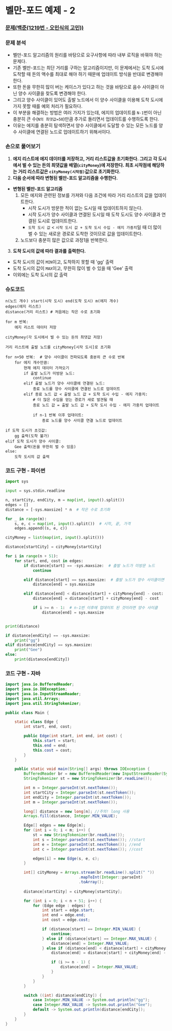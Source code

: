 # 벨만-포드 예제 - 2

### [문제(백준(1219번 - 오민식의 고민))](https://www.acmicpc.net/problem/1219)

### 문제 분석
- 벨만-포드 알고리즘의 원리를 바탕으로 요구사항에 따라 내부 로직을 바꿔야 하는 문제다.
- 기존 벨만-포드는 최단 거리를 구하는 알고리즘이지만, 이 문제에서는 도착 도시에 도착할 때 돈의 액수를 최대로 해야 하기 때문에 업데이트 방식을 반대로 변경해야 한다.
- 또한 돈을 무한히 많이 버는 케이스가 있다고 하는 것을 바탕으로 음수 사이클이 아닌 양수 사이클을 찾도록 변경해야 한다.
- 그리고 양수 사이클이 있어도 출발 노드에서 이 양수 사이클을 이용해 도착 도시에 가지 못할 때를 예외 처리가 필요하다.
- 이 부분을 해결하는 방법은 여러 가지가 있는데, 에지의 업데이트를 `N-1`번이 아닌 충분히 큰 수(`N의 최댓값=50`)만큼 추가로 돌리면서 업데이트를 수행하도록 한다.
- 이유는 에지를 충분히 탐색하면서 양수 사이클에서 도달할 수 있는 모든 노드를 양수 사이클에 연결된 노드로 업데이트하기 위해서이다.

### 손으로 풀어보기
1. **에지 리스트에 에지 데이터를 저장하고, 거리 리스트값을 초기화한다. 그리고 각 도시에서 벌 수 있는 돈의 최댓값을 배열(`cityMoney`)에 저장한다. 최초 시작점에 해당하는 거리 리스트값은
    `cityMoney(시작점)`값으로 초기화한다.**
2. **다음 순서에 따라 변형된 벨만-포드 알고리즘을 수행한다.**

- **변형된 벨만-포드 알고리즘**
  1. 모든 에지와 관련된 정보를 가져와 다음 조건에 따라 거리 리스트의 값을 업데이트한다.
     - 시작 도시가 방문한 적이 없는 도시일 때 업데이트하지 않는다.
     - 시작 도시가 양수 사이클과 연결된 도시일 때 도착 도시도 양수 사이클과 연결된 도시로 업데이트한다.
     - `도착 도시 값` < `시작 도시 값 + 도착 도시 수입 - 에지 가중치`일 때 더 많이 벌 수 있는 새로운 경로로 도착한 것이므로 값을 업데이트한다.
  2. 노드보다 충분히 많은 값으로 과정1을 반복한다.

3. **도착 도시의 값에 따라 결과를 출력한다.**
- 도착 도시의 값이 `MIN`이고, 도착하지 못할 때 'gg' 출력
- 도착 도시의 값이 `MAX`이고, 무한히 많이 벌 수 있을 때 'Gee' 출력
- 이외에는 도착 도시의 값 출력
    

### 슈도코드
```text
n(노드 개수) start(시작 도시) end(도착 도시) m(에지 개수)
edges(에지 리스트)
distance(거리 리스트) # 처음에는 작은 수로 초기화

for m 반복:
    에지 리스트 데이터 저장

cityMoney(각 도시에서 벌 수 있는 돈의 최댓값 저장)

거리 리스트에 출발 노드를 cityMoney[시작 도시]로 초기화

for n+50 반복:  # 양수 사이클이 전파되도록 충분히 큰 수로 반복
    for 에지 개수만큼:
        현재 에지 데이터 가져오기
        if 출발 노드가 미방문 노드:
            continue
        elif 출발 노드가 양수 사이클에 연결된 노드:
            종료 노드를 양수 사이클에 연결된 노드로 업데이트
        elif 종료 노드 값 < 출발 노드 값 + 도착 도시 수입 - 에지 가중치:
            # 더 많은 수입을 얻는 경로가 새로 발견될 때
            종료 노드 값 = 출발 노드 값 + 도착 도시 수입 - 에지 가중치 업데이트
            
            if n-1 반복 이후 업데이트:
                종료 노드를 양수 사이클 연결 노드로 업데이트

if 도착 도시가 초깃값:
    gg 출력(도착 불가)
elif 도착 도시가 양수 사이클:
    Gee 출력(돈을 무한히 벌 수 있음)
else:   
    도착 도시의 값 출력
```

### 코드 구현 - 파이썬
```python
import sys

input = sys.stdin.readline

n, startCity, endCity, m = map(int, input().split())
edges = []
distance = [-sys.maxsize] * n  # 작은 수로 초기화

for _ in range(m):
    s, e, c = map(int, input().split())  # 시작, 끝, 가격
    edges.append((s, e, c))

cityMoney = list(map(int, input().split()))

distance[startCity] = cityMoney[startCity]

for i in range(n + 51):
    for start, end, cost in edges:
        if distance[start] == -sys.maxsize:  # 출발 노드가 미방문 노드
            continue

        elif distance[start] == sys.maxsize:  # 출발 노드가 양수 사이클이면 도착 노드도 양수 사이클
            distance[end] = sys.maxsize

        elif distance[end] < distance[start] + cityMoney[end] - cost:
            distance[end] = distance[start] + cityMoney[end] - cost

            if i >= n - 1:  # n-1번 이후에 업데이트 된 것이라면 양수 사이클
                distance[end] = sys.maxsize


print(distance)

if distance[endCity] == -sys.maxsize:
    print("gg")
elif distance[endCity] == sys.maxsize:
    print("Gee")
else:
    print(distance[endCity])
```

### 코드 구현 - 자바
```java
import java.io.BufferedReader;
import java.io.IOException;
import java.io.InputStreamReader;
import java.util.Arrays;
import java.util.StringTokenizer;

public class Main {

    static class Edge {
        int start, end, cost;

        public Edge(int start, int end, int cost) {
            this.start = start;
            this.end = end;
            this.cost = cost;
        }
    }

    public static void main(String[] args) throws IOException {
        BufferedReader br = new BufferedReader(new InputStreamReader(System.in));
        StringTokenizer st = new StringTokenizer(br.readLine());

        int n = Integer.parseInt(st.nextToken());
        int startCity = Integer.parseInt(st.nextToken());
        int endCity = Integer.parseInt(st.nextToken());
        int m = Integer.parseInt(st.nextToken());

        long[] distance = new long[n]; //주의! long 사용
        Arrays.fill(distance, Integer.MIN_VALUE);

        Edge[] edges = new Edge[m];
        for (int i = 0; i < m; i++) {
            st = new StringTokenizer(br.readLine());
            int s = Integer.parseInt(st.nextToken()); //start
            int e = Integer.parseInt(st.nextToken()); //end
            int c = Integer.parseInt(st.nextToken()); //cost

            edges[i] = new Edge(s, e, c);
        }

        int[] cityMoney = Arrays.stream(br.readLine().split(" "))
                                .mapToInt(Integer::parseInt)
                                .toArray();
        
        distance[startCity] = cityMoney[startCity];

        for (int i = 0; i < n + 51; i++) {
            for (Edge edge : edges) {
                int start = edge.start;
                int end = edge.end;
                int cost = edge.cost;

                if (distance[start] == Integer.MIN_VALUE) {
                    continue;
                } else if (distance[start] == Integer.MAX_VALUE) {
                    distance[end] = Integer.MAX_VALUE;
                } else if (distance[end] < distance[start] + cityMoney[end] - cost) {
                    distance[end] = distance[start] + cityMoney[end] - cost;

                    if (i >= n - 1) {
                        distance[end] = Integer.MAX_VALUE;
                    }
                }
            }
        }

        switch ((int) distance[endCity]) {
            case Integer.MIN_VALUE -> System.out.println("gg");
            case Integer.MAX_VALUE -> System.out.println("Gee");
            default -> System.out.println(distance[endCity]);
        }
    }
}
```